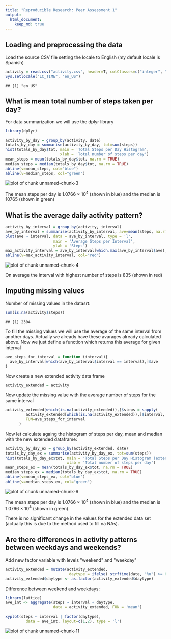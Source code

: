 ```yaml
---
title: "Reproducible Research: Peer Assessment 1"
output: 
  html_document:
    keep_md: true
---
```



## Loading and preprocessing the data
Load the source CSV file setting the locale to English (my default locale is Spanish)


```r
activity = read.csv("activity.csv", header=T, colClasses=c("integer", "Date", "integer"))
Sys.setlocale("LC_TIME", "en_US")
```

```
## [1] "en_US"
```

## What is mean total number of steps taken per day?

For data summarization we will use the dplyr library

```r
library(dplyr)
```


```r
activity_by_day = group_by(activity, date)
totals_by_day = summarise(activity_by_day, tot=sum(steps))
hist(totals_by_day$tot, main = 'Total Steps per Day Histogram', 
                        xlab = 'Total number of steps per day')
mean_steps = mean(totals_by_day$tot, na.rm = TRUE)
median_steps = median(totals_by_day$tot, na.rm = TRUE)
abline(v=mean_steps, col="blue")
abline(v=median_steps, col="green")
```

![plot of chunk unnamed-chunk-3](figure/unnamed-chunk-3.png) 

The mean steps per day is 1.0766 &times; 10<sup>4</sup> (shown in blue) and 
the median is 10765 (shown in green)


## What is the average daily activity pattern?


```r
activity_by_interval = group_by(activity, interval)
ave_by_interval = summarise(activity_by_interval, ave=mean(steps, na.rm=TRUE))
plot(ave ~ interval, data = ave_by_interval, type = 'l', 
                     main = 'Average Steps per Interval',
                     ylab = 'Steps')
max_activity_interval = ave_by_interval[which.max(ave_by_interval$ave),]$interval
abline(v=max_activity_interval, col="red")
```

![plot of chunk unnamed-chunk-4](figure/unnamed-chunk-4.png) 

On average the interval with highest number of steps is 835 (shown in red)


## Imputing missing values

Number of missing values in the datasrt:

```r
sum(is.na(activity$steps))
```

```
## [1] 2304
```

To fill the missing values we will use the average of the same interval from another days. 
Actually we already have these avarages already calculated above. Now we just define a 
function which returns this average for given interval


```r
ave_steps_for_interval = function (interval){
  ave_by_interval[which(ave_by_interval$interval == interval),]$ave
}
```

Now create a new extended activity data frame

```r
activity_extended = activity
```

Now update the missing value with the average number of steps for the same interval

```r
activity_extended[which(is.na(activity_extended)),]$steps = sapply(
         activity_extended[which(is.na(activity_extended)),]$interval, 
         FUN=ave_steps_for_interval
      )
```

Now let calculate againg the histogram of steps per day, mean and median with the new extended dataframe: 

```r
activity_by_day_ex = group_by(activity_extended, date)
totals_by_day_ex = summarise(activity_by_day_ex, tot=sum(steps))
hist(totals_by_day_ex$tot, main = 'Total Steps per Day Histogram (extended data)', 
                           xlab = 'Total number of steps per day')
mean_steps_ex = mean(totals_by_day_ex$tot, na.rm = TRUE)
median_steps_ex = median(totals_by_day_ex$tot, na.rm = TRUE)
abline(v=mean_steps_ex, col="blue")
abline(v=median_steps_ex, col="green")
```

![plot of chunk unnamed-chunk-9](figure/unnamed-chunk-9.png) 

The mean steps per day is 1.0766 &times; 10<sup>4</sup> (shown in blue) and 
the median is 1.0766 &times; 10<sup>4</sup> (shown in green).

There is no significant change in the values for the extended data set 
(actually this is due to the method used to fill na NAs).

## Are there differences in activity patterns between weekdays and weekends?

Add new factor variable with levels "weekend" and "weekday"

```r
activity_extended = mutate(activity_extended, 
                            daytype = ifelse( strftime(date, "%u") >= 6, "weekend", "weekday"))
activity_extended$daytype <- as.factor(activity_extended$daytype)
```

Difference between weekend and weekdays:

```r
library(lattice)
ave_int <- aggregate(steps ~ interval + daytype,
                     data = activity_extended, FUN = 'mean')

xyplot(steps ~ interval | factor(daytype), 
         data = ave_int, layout=c(1,2), type = 'l')
```

![plot of chunk unnamed-chunk-11](figure/unnamed-chunk-11.png) 



